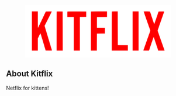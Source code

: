 <p align="center"><a href="https://laravel.com" target="_blank"><img src="public/images/logo.svg" width="400" alt="Logo"></a></p>

## About Kitflix

Netflix for kittens!
